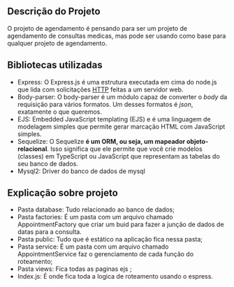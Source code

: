 ## Descrição do Projeto

O projeto de agendamento é pensando para ser um projeto de agendamento de consultas medicas, mas pode ser usando como base para qualquer projeto de agendamento.

## Bibliotecas utilizadas

- Express: O Express.js é uma estrutura executada em cima do node.js que lida com solicitações [HTTP](https://www.notion.so/d5b8ca4aaa32443187544693e3284c6d?pvs=21) feitas a um servidor web.
- Body-parser: O body-parser é um módulo capaz de converter o *body* da requisição para vários formatos. Um desses formatos é *json*, exatamente o que queremos.
- EJS: Embedded JavaScript templating (EJS) e é uma linguagem de modelagem simples que permite gerar marcação HTML com JavaScript simples.
- Sequelize: O Sequelize **é um ORM, ou seja, um mapeador objeto-relacional**. Isso significa que ele permite que você crie modelos (classes) em TypeScript ou JavaScript que representam as tabelas do seu banco de dados.
- Mysql2: Driver do banco de dados de mysql

## Explicação sobre projeto

- Pasta database: Tudo relacionado ao banco de dados;
- Pasta factories: É um pasta com um arquivo chamado AppointmentFactory que criar um buid para fazer a junção de dados de datas para a consulta.
- Pasta public: Tudo que é estático na aplicação fica nessa pasta;
- Pasta service: É um pasta com um arquivo chamado AppointmentService faz o gerenciamento de cada função do roteamento;
- Pasta views: Fica todas as paginas ejs ;
- Index.js: É onde fica toda a logica de roteamento usando o espress.